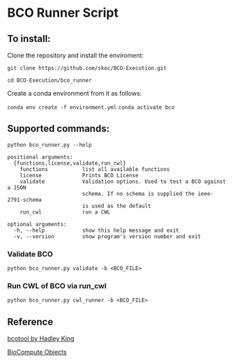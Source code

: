 # BCO Runner Script

## To install:

Clone the repository and install the enviroment:

`git clone https://github.com/skoc/BCO-Execution.git`

`cd BCO-Execution/bco_runner`

Create a conda environment from it as follows:

`conda env create -f environment.yml`
`conda activate bco`

## Supported commands:

```
python bco_runner.py --help

positional arguments:
  {functions,license,validate,run_cwl}
    functions           list all available functions
    license             Prints BCO License
    validate            Validation options. Used to test a BCO against a JSON
                        schema. If no schema is supplied the ieee-2791-schema
                        is used as the default
    run_cwl             run a CWL

optional arguments:
  -h, --help            show this help message and exit
  -v, --version         show program's version number and exit

```

### Validate BCO
```
python bco_runner.py validate -b <BCO_FILE>
``` 

### Run CWL of BCO via run_cwl
```
python bco_runner.py cwl_runner -b <BCO_FILE>

```

## Reference

[bcotool by Hadley King](https://github.com/HadleyKing/bcotool)

[BioCompute Objects](https://biocomputeobject.org/)